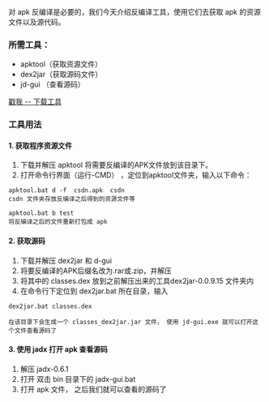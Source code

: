 对 apk 反编译是必要的，我们今天介绍反编译工具，使用它们去获取 apk 的资源文件以及源代码。

### 所需工具：
* apktool（获取资源文件）  
* dex2jar（获取源码文件）
* jd-gui （查看源码）

[戳我 -- 下载工具](http://download.csdn.net/download/jdliyao/9825647)
### 工具用法

#### 1. 获取程序资源文件

1. 下载并解压 apktool 将需要反编译的APK文件放到该目录下。
2. 打开命令行界面（运行-CMD） ，定位到apktool文件夹，输入以下命令：

```
apktool.bat d -f  csdn.apk  csdn 
csdn 文件夹存放反编译之后得到的资源文件等

apktool.bat b test
将反编译之后的文件重新打包成 apk
```

#### 2. 获取源码

1. 下载并解压 dex2jar 和 d-gui
2. 将要反编译的APK后缀名改为.rar或.zip，并解压
3. 将其中的 classes.dex 放到之前解压出来的工具dex2jar-0.0.9.15 文件夹内
4. 在命令行下定位到 dex2jar.bat 所在目录，输入

```
dex2jar.bat classes.dex

在该目录下会生成一个 classes_dex2jar.jar 文件， 使用 jd-gui.exe 就可以打开这个文件查看源码了
```

#### 3. 使用 jadx 打开 apk 查看源码

1. 解压 jadx-0.6.1
2. 打开 双击 bin 目录下的 jadx-gui.bat 
3. 打开 apk 文件， 之后我们就可以查看的源码了